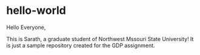 # hello-world

Hello Everyone,

This is Sarath, a graduate student of Northwest Mssouri State University!
It is just a sample repository created for the GDP assignment.


